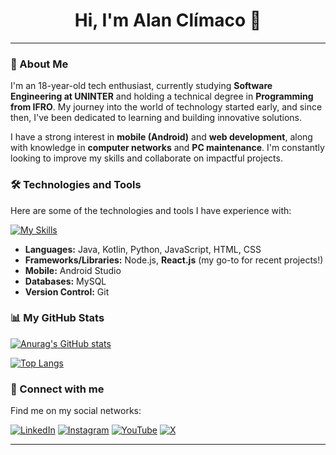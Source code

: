 <div align="center">
  <h1>Hi, I'm Alan Clímaco 👋</h1>
</div>

---

### 🚀 About Me

I'm an 18-year-old tech enthusiast, currently studying **Software Engineering at UNINTER** and holding a technical degree in **Programming from IFRO**. My journey into the world of technology started early, and since then, I've been dedicated to learning and building innovative solutions.

I have a strong interest in **mobile (Android)** and **web development**, along with knowledge in **computer networks** and **PC maintenance**. I'm constantly looking to improve my skills and collaborate on impactful projects.

### 🛠️ Technologies and Tools

Here are some of the technologies and tools I have experience with:

[![My Skills](https://skillicons.dev/icons?i=androidstudio,kotlin,java,html,css,js,nodejs,react,python,mysql,git)](https://skillicons.dev)

* **Languages:** Java, Kotlin, Python, JavaScript, HTML, CSS
* **Frameworks/Libraries:** Node.js, **React.js** (my go-to for recent projects!)
* **Mobile:** Android Studio
* **Databases:** MySQL
* **Version Control:** Git

### 📊 My GitHub Stats

[![Anurag's GitHub stats](https://github-readme-stats.vercel.app/api?username=AEsir364&show_icons=true&theme=radical&include_all_commits=true&count_private=true)](https://github.com/anuraghazra/github-readme-stats)

[![Top Langs](https://github-readme-stats.vercel.app/api/top-langs/?username=AEsir364&layout=compact&theme=radical)](https://github.com/anuraghazra/github-readme-stats)

### 🔗 Connect with me

Find me on my social networks:

[![LinkedIn](https://img.shields.io/badge/LinkedIn-0077B5?style=for-the-badge&logo=linkedin&logoColor=white)](https://www.linkedin.com/in/SEU_USUARIO_DO_LINKEDIN_AQUI/)
[![Instagram](https://img.shields.io/badge/Instagram-E4405F?style=for-the-badge&logo=instagram&logoColor=white)](https://www.instagram.com/alan.climaco)
[![YouTube](https://img.shields.io/badge/YouTube-FF0000?style=for-the-badge&logo=youtube&logoColor=white)](http://www.youtube.com/@SEU_USUARIO_DO_YOUTUBE_AQUI)
[![X](https://img.shields.io/badge/X-000000?style=for-the-badge&logo=x&logoColor=white)](https://x.com/Fieb18)

---
